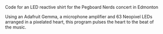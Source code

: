 Code for an LED reactive shirt for the Pegboard Nerds concert in Edmonton

Using an Adafruit Gemma, a microphone amplifier and 63 Neopixel LEDs arranged in a pixelated heart, this program pulses the heart to the beat of the music.
